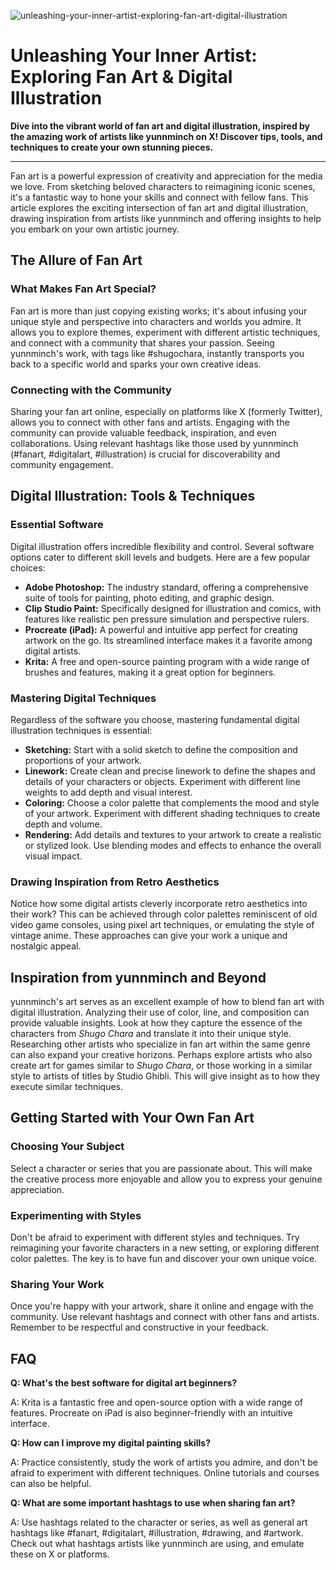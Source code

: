 ![unleashing-your-inner-artist-exploring-fan-art-digital-illustration](https://images.pexels.com/photos/19243910/pexels-photo-19243910.jpeg?auto=compress&cs=tinysrgb&fit=crop&h=627&w=1200)

# Unleashing Your Inner Artist: Exploring Fan Art & Digital Illustration

**Dive into the vibrant world of fan art and digital illustration, inspired by the amazing work of artists like yunnminch on X! Discover tips, tools, and techniques to create your own stunning pieces.**

--- 

Fan art is a powerful expression of creativity and appreciation for the media we love. From sketching beloved characters to reimagining iconic scenes, it's a fantastic way to hone your skills and connect with fellow fans. This article explores the exciting intersection of fan art and digital illustration, drawing inspiration from artists like yunnminch and offering insights to help you embark on your own artistic journey.

## The Allure of Fan Art

### What Makes Fan Art Special?

Fan art is more than just copying existing works; it's about infusing your unique style and perspective into characters and worlds you admire. It allows you to explore themes, experiment with different artistic techniques, and connect with a community that shares your passion. Seeing yunnminch's work, with tags like #shugochara, instantly transports you back to a specific world and sparks your own creative ideas.

### Connecting with the Community

Sharing your fan art online, especially on platforms like X (formerly Twitter), allows you to connect with other fans and artists. Engaging with the community can provide valuable feedback, inspiration, and even collaborations. Using relevant hashtags like those used by yunnminch (#fanart, #digitalart, #illustration) is crucial for discoverability and community engagement.

## Digital Illustration: Tools & Techniques

### Essential Software

Digital illustration offers incredible flexibility and control. Several software options cater to different skill levels and budgets. Here are a few popular choices:

*   **Adobe Photoshop:** The industry standard, offering a comprehensive suite of tools for painting, photo editing, and graphic design.
*   **Clip Studio Paint:** Specifically designed for illustration and comics, with features like realistic pen pressure simulation and perspective rulers.
*   **Procreate (iPad):** A powerful and intuitive app perfect for creating artwork on the go. Its streamlined interface makes it a favorite among digital artists.
*   **Krita:** A free and open-source painting program with a wide range of brushes and features, making it a great option for beginners.

### Mastering Digital Techniques

Regardless of the software you choose, mastering fundamental digital illustration techniques is essential:

*   **Sketching:** Start with a solid sketch to define the composition and proportions of your artwork.
*   **Linework:** Create clean and precise linework to define the shapes and details of your characters or objects. Experiment with different line weights to add depth and visual interest.
*   **Coloring:** Choose a color palette that complements the mood and style of your artwork. Experiment with different shading techniques to create depth and volume.
*   **Rendering:** Add details and textures to your artwork to create a realistic or stylized look. Use blending modes and effects to enhance the overall visual impact.

### Drawing Inspiration from Retro Aesthetics

Notice how some digital artists cleverly incorporate retro aesthetics into their work? This can be achieved through color palettes reminiscent of old video game consoles, using pixel art techniques, or emulating the style of vintage anime. These approaches can give your work a unique and nostalgic appeal.

## Inspiration from yunnminch and Beyond

yunnminch's art serves as an excellent example of how to blend fan art with digital illustration. Analyzing their use of color, line, and composition can provide valuable insights. Look at how they capture the essence of the characters from *Shugo Chara* and translate it into their unique style. Researching other artists who specialize in fan art within the same genre can also expand your creative horizons. Perhaps explore artists who also create art for games similar to *Shugo Chara*, or those working in a similar style to artists of titles by Studio Ghibli. This will give insight as to how they execute similar techniques.

## Getting Started with Your Own Fan Art

### Choosing Your Subject

Select a character or series that you are passionate about. This will make the creative process more enjoyable and allow you to express your genuine appreciation.

### Experimenting with Styles

Don't be afraid to experiment with different styles and techniques. Try reimagining your favorite characters in a new setting, or exploring different color palettes. The key is to have fun and discover your own unique voice.

### Sharing Your Work

Once you're happy with your artwork, share it online and engage with the community. Use relevant hashtags and connect with other fans and artists. Remember to be respectful and constructive in your feedback.

## FAQ

**Q: What's the best software for digital art beginners?**

A: Krita is a fantastic free and open-source option with a wide range of features. Procreate on iPad is also beginner-friendly with an intuitive interface.

**Q: How can I improve my digital painting skills?**

A: Practice consistently, study the work of artists you admire, and don't be afraid to experiment with different techniques. Online tutorials and courses can also be helpful.

**Q: What are some important hashtags to use when sharing fan art?**

A: Use hashtags related to the character or series, as well as general art hashtags like #fanart, #digitalart, #illustration, #drawing, and #artwork. Check out what hashtags artists like yunnminch are using, and emulate these on X or platforms.
